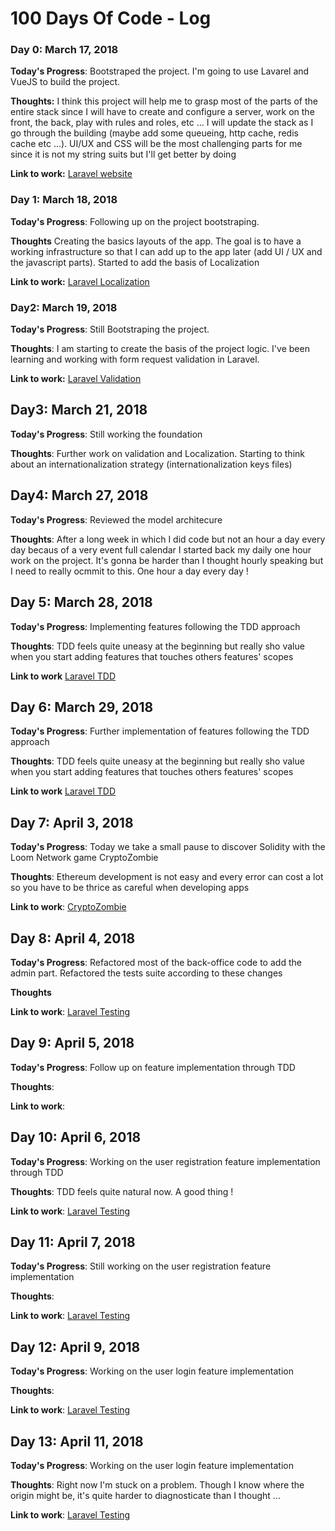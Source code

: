 # 100 Days Of Code - Log
### Day 0: March 17, 2018

**Today's Progress**: Bootstraped the project. I'm going to use Lavarel and VueJS to build the project.

**Thoughts:** I think this project will help me to grasp most of the parts of the entire stack since I will have to create and configure a server, work on the front, the back, play with rules and roles, etc ... I will update the stack as I go through the building (maybe add some queueing, http cache, redis cache etc ...).
UI/UX and CSS will be the most challenging parts for me since it is not my string suits but I'll get better by doing

**Link to work:** [Laravel website](https://laravel.com/docs/5.6)

### Day 1: March 18, 2018

**Today's Progress**: Following up on the project bootstraping.

**Thoughts** Creating the basics layouts of the app. The goal is to have a working infrastructure so that I can add up to the app later (add UI / UX and the javascript parts). Started to add the basis of Localization

**Link to work:** [Laravel Localization](https://laravel.com/docs/5.6/localization)

### Day2: March 19, 2018

**Today's Progress**: Still Bootstraping the project.

**Thoughts**: I am starting to create the basis of the project logic. I've been learning and working with form request validation in Laravel.

**Link to work:** [Laravel Validation](https://laravel.com/docs/5.6/validation)

## Day3: March 21, 2018

**Today's Progress**: Still working the foundation

**Thoughts**: Further work on validation and Localization. Starting to think about an internationalization strategy (internationalization keys files)

## Day4: March 27, 2018

**Today's Progress**: Reviewed the model architecure

**Thoughts**: After a long week in which I did code but not an hour a day every day becaus of a very event full calendar I started back my daily one hour work on the project. It's gonna be harder than I thought hourly speaking but I need to really ocmmit to this. One hour a day every day !

## Day 5: March 28, 2018

**Today's Progress**: Implementing features following the TDD approach

**Thoughts**: TDD feels quite uneasy at the beginning but really sho value when you start adding features that touches others features' scopes

**Link to work** [Laravel TDD](https://course.testdrivenlaravel.com)

## Day 6: March 29, 2018

**Today's Progress**: Further implementation of features following the TDD approach

**Thoughts**: TDD feels quite uneasy at the beginning but really sho value when you start adding features that touches others features' scopes

**Link to work** [Laravel TDD](https://course.testdrivenlaravel.com)

## Day 7: April 3, 2018

**Today's Progress**: Today we take a small pause to discover Solidity with the Loom Network game CryptoZombie

**Thoughts**: Ethereum development is not easy and every error can cost a lot so you have to be thrice as careful when developing apps

**Link to work**: [CryptoZombie](cryptozombies.io/)

## Day 8: April 4, 2018

**Today's Progress**: Refactored most of the back-office code to add the admin part. Refactored the tests suite according to these changes

**Thoughts**

**Link to work**: [Laravel Testing](https://laravel.com/docs/5.6/testing)

## Day 9: April 5, 2018

**Today's Progress**: Follow up on feature implementation through TDD

**Thoughts**:

**Link to work**:

## Day 10: April 6, 2018

**Today's Progress**: Working on the user registration feature implementation through TDD

**Thoughts**: TDD feels quite natural now. A good thing !

**Link to work**: [Laravel Testing](https://laravel.com/docs/5.6/testing)

## Day 11: April 7, 2018

**Today's Progress**: Still working on the user registration feature implementation

**Thoughts**:

**Link to work**: [Laravel Testing](https://laravel.com/docs/5.6/testing)

## Day 12: April 9, 2018

**Today's Progress**: Working on the user login feature implementation

**Thoughts**:

**Link to work**: [Laravel Testing](https://laravel.com/docs/5.6/testing)

## Day 13: April 11, 2018

**Today's Progress**: Working on the user login feature implementation

**Thoughts**: Right now I'm stuck on a problem. Though I know where the origin might be, it's quite harder to diagnosticate than I thought ...

**Link to work**: [Laravel Testing](https://laravel.com/docs/5.6/testing)